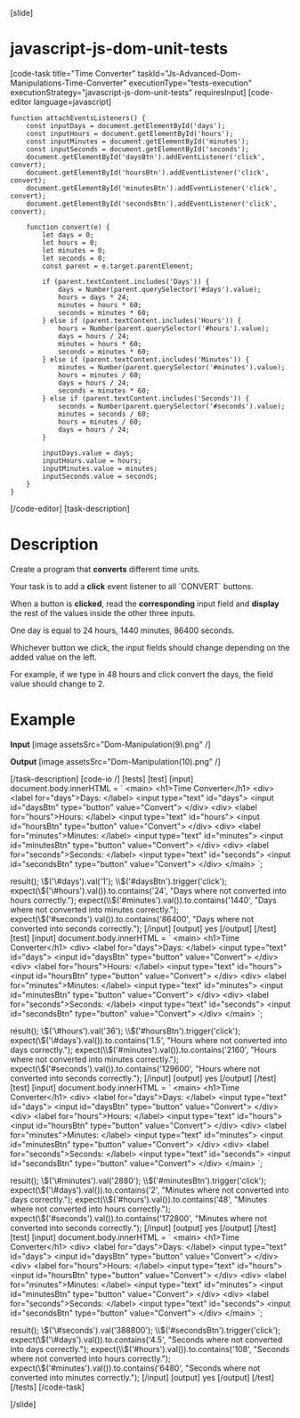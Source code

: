 [slide]
# javascript-js-dom-unit-tests
[code-task title="Time Converter" taskId="Js-Advanced-Dom-Manipulations-Time-Converter" executionType="tests-execution" executionStrategy="javascript-js-dom-unit-tests" requiresInput]
[code-editor language=javascript]
```
function attachEventsListeners() {
    const inputDays = document.getElementById('days');
    const inputHours = document.getElementById('hours');
    const inputMinutes = document.getElementById('minutes');
    const inputSeconds = document.getElementById('seconds');
    document.getElementById('daysBtn').addEventListener('click', convert);
    document.getElementById('hoursBtn').addEventListener('click', convert);
    document.getElementById('minutesBtn').addEventListener('click', convert);
    document.getElementById('secondsBtn').addEventListener('click', convert);

    function convert(e) {
        let days = 0;
        let hours = 0;
        let minutes = 0;
        let seconds = 0;
        const parent = e.target.parentElement;

        if (parent.textContent.includes('Days')) {
            days = Number(parent.querySelector('#days').value);
            hours = days * 24;
            minutes = hours * 60;
            seconds = minutes * 60;
        } else if (parent.textContent.includes('Hours')) {
            hours = Number(parent.querySelector('#hours').value);
            days = hours / 24;
            minutes = hours * 60;
            seconds = minutes * 60;
        } else if (parent.textContent.includes('Minutes')) {
            minutes = Number(parent.querySelector('#minutes').value);
            hours = minutes / 60;
            days = hours / 24;
            seconds = minutes * 60;
        } else if (parent.textContent.includes('Seconds')) {
            seconds = Number(parent.querySelector('#seconds').value);
            minutes = seconds / 60;
            hours = minutes / 60;
            days = hours / 24;
        }

        inputDays.value = days;
        inputHours.value = hours;
        inputMinutes.value = minutes;
        inputSeconds.value = seconds;
    }
}
```
[/code-editor]
[task-description]
# Description
Create a program that **converts** different time units. 

Your task is to add a **click** event listener to all \`CONVERT\` buttons. 

When a button is **clicked**, read the **corresponding** input field and **display** the rest of the values inside the other three inputs.

One day is equal to 24 hours, 1440 minutes, 86400 seconds. 

Whichever button we click, the input fields should change depending on the added value on the left. 

For example, if we type in 48 hours and click convert the days, the field value should change to 2.

# Example
**Input**
[image assetsSrc="Dom-Manipulation(9).png" /]

**Output**
[image assetsSrc="Dom-Manipulation(10).png" /]

[/task-description]
[code-io /]
[tests]
[test]
[input]
document.body.innerHTML = \`
    \<main\>
        \<h1\>Time Converter\</h1\>
        \<div\>
            \<label for="days"\>Days: \</label\>
            \<input type="text" id="days"\>
            \<input id="daysBtn" type="button" value="Convert"\>
        \</div\>
        \<div\>
            \<label for="hours"\>Hours: \</label\>
            \<input type="text" id="hours"\>
            \<input id="hoursBtn" type="button" value="Convert"\>
        \</div\>
        \<div\>
            \<label for="minutes"\>Minutes: \</label\>
            \<input type="text" id="minutes"\>
            \<input id="minutesBtn" type="button" value="Convert"\>
        \</div\>
        \<div\>
            \<label for="seconds"\>Seconds: \</label\>
            \<input type="text" id="seconds"\>
            \<input id="secondsBtn" type="button" value="Convert"\>
        \</div\>
    \</main\>
\`;

result();
\\$('\#days').val('1');
\\$('\#daysBtn').trigger('click');
expect(\\$('\#hours').val()).to.contains('24', "Days where not converted into hours correctly.");
expect(\\$('\#minutes').val()).to.contains('1440', "Days where not converted into minutes correctly.");
expect(\\$('\#seconds').val()).to.contains('86400', "Days where not converted into seconds correctly.");
[/input]
[output]
yes
[/output]
[/test]
[test]
[input]
document.body.innerHTML = \`
    \<main\>
        \<h1\>Time Converter\</h1\>
        \<div\>
            \<label for="days"\>Days: \</label\>
            \<input type="text" id="days"\>
            \<input id="daysBtn" type="button" value="Convert"\>
        \</div\>
        \<div\>
            \<label for="hours"\>Hours: \</label\>
            \<input type="text" id="hours"\>
            \<input id="hoursBtn" type="button" value="Convert"\>
        \</div\>
        \<div\>
            \<label for="minutes"\>Minutes: \</label\>
            \<input type="text" id="minutes"\>
            \<input id="minutesBtn" type="button" value="Convert"\>
        \</div\>
        \<div\>
            \<label for="seconds"\>Seconds: \</label\>
            \<input type="text" id="seconds"\>
            \<input id="secondsBtn" type="button" value="Convert"\>
        \</div\>
    \</main\>
\`;

result();
\\$('\#hours').val('36');
\\$('\#hoursBtn').trigger('click');
expect(\\$('\#days').val()).to.contains('1.5', "Hours where not converted into days correctly.");
expect(\\$('\#minutes').val()).to.contains('2160', "Hours where not converted into minutes correctly.");
expect(\\$('\#seconds').val()).to.contains('129600', "Hours where not converted into seconds correctly.");
[/input]
[output]
yes
[/output]
[/test]
[test]
[input]
document.body.innerHTML = \`
    \<main\>
        \<h1\>Time Converter\</h1\>
        \<div\>
            \<label for="days"\>Days: \</label\>
            \<input type="text" id="days"\>
            \<input id="daysBtn" type="button" value="Convert"\>
        \</div\>
        \<div\>
            \<label for="hours"\>Hours: \</label\>
            \<input type="text" id="hours"\>
            \<input id="hoursBtn" type="button" value="Convert"\>
        \</div\>
        \<div\>
            \<label for="minutes"\>Minutes: \</label\>
            \<input type="text" id="minutes"\>
            \<input id="minutesBtn" type="button" value="Convert"\>
        \</div\>
        \<div\>
            \<label for="seconds"\>Seconds: \</label\>
            \<input type="text" id="seconds"\>
            \<input id="secondsBtn" type="button" value="Convert"\>
        \</div\>
    \</main\>
\`;

result();
\\$('\#minutes').val('2880');
\\$('\#minutesBtn').trigger('click');
expect(\\$('\#days').val()).to.contains('2', "Minutes where not converted into days correctly.");
expect(\\$('\#hours').val()).to.contains('48', "Minutes where not converted into hours correctly.");
expect(\\$('\#seconds').val()).to.contains('172800', "Minutes where not converted into seconds correctly.");
[/input]
[output]
yes
[/output]
[/test]
[test]
[input]
document.body.innerHTML = \`
    \<main\>
        \<h1\>Time Converter\</h1\>
        \<div\>
            \<label for="days"\>Days: \</label\>
            \<input type="text" id="days"\>
            \<input id="daysBtn" type="button" value="Convert"\>
        \</div\>
        \<div\>
            \<label for="hours"\>Hours: \</label\>
            \<input type="text" id="hours"\>
            \<input id="hoursBtn" type="button" value="Convert"\>
        \</div\>
        \<div\>
            \<label for="minutes"\>Minutes: \</label\>
            \<input type="text" id="minutes"\>
            \<input id="minutesBtn" type="button" value="Convert"\>
        \</div\>
        \<div\>
            \<label for="seconds"\>Seconds: \</label\>
            \<input type="text" id="seconds"\>
            \<input id="secondsBtn" type="button" value="Convert"\>
        \</div\>
    \</main\>
\`;

result();
\\$('\#seconds').val('388800');
\\$('\#secondsBtn').trigger('click');
expect(\\$('\#days').val()).to.contains('4.5', "Seconds where not converted into days correctly.");
expect(\\$('\#hours').val()).to.contains('108', "Seconds where not converted into hours correctly.");
expect(\\$('\#minutes').val()).to.contains('6480', "Seconds where not converted into minutes correctly.");
[/input]
[output]
yes
[/output]
[/test]
[/tests]
[/code-task]

[/slide]